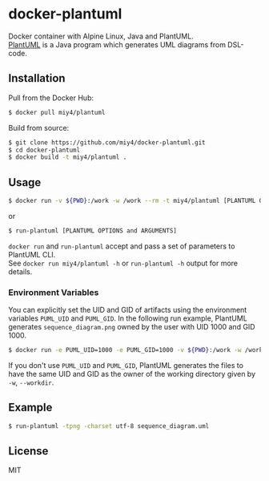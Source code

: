 # docker-plantuml

Docker container with Alpine Linux, Java and PlantUML.  
[PlantUML](http://plantuml.com/) is a Java program which generates UML diagrams from DSL-code.

## Installation

Pull from the Docker Hub:

```sh
$ docker pull miy4/plantuml
```

Build from source:

```sh
$ git clone https://github.com/miy4/docker-plantuml.git
$ cd docker-plantuml
$ docker build -t miy4/plantuml .
```

## Usage

```sh
$ docker run -v ${PWD}:/work -w /work --rm -t miy4/plantuml [PLANTUML OPTIONS and ARGUMENTS]
```

or

```sh
$ run-plantuml [PLANTUML OPTIONS and ARGUMENTS]
```

`docker run` and `run-plantuml` accept and pass a set of parameters to PlantUML CLI.  
See `docker run miy4/plantuml -h` or `run-plantuml -h` output for more details.

### Environment Variables

You can explicitly set the UID and GID of artifacts using the environment variables `PUML_UID` and `PUML_GID`.
In the following run example, PlantUML generates `sequence_diagram.png` owned by the user with UID 1000 and GID 1000.

``` sh
$ docker run -e PUML_UID=1000 -e PUML_GID=1000 -v ${PWD}:/work -w /work --rm -t miy4/plantuml -tpng sequence_diagram.uml
```

If you don't use `PUML_UID` and `PUML_GID`, PlantUML generates the files to have the same UID and GID as the owner of the working directory given by `-w`, `--workdir`.

## Example

```sh
$ run-plantuml -tpng -charset utf-8 sequence_diagram.uml
```

## License

MIT

